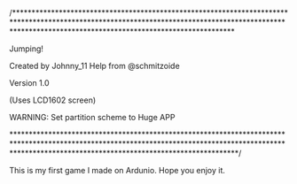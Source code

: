 /********************************************************************************************************************************************************************************************************
 
 Jumping!
 
 Created by Johnny_11
 Help from @schmitzoide

 Version 1.0

 (Uses LCD1602 screen)

 WARNING: Set partition scheme to Huge APP
 
*********************************************************************************************************************************************************************************************************/

This is my first game I made on Ardunio. Hope you enjoy it.